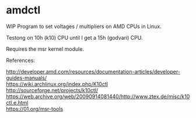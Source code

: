 # amdctl
WIP Program to set voltages / multipliers on AMD CPUs in Linux.

Testong on 10h (k10) CPU until I get a 15h (godvari) CPU.

Requires the msr kernel module.

References: 

http://developer.amd.com/resources/documentation-articles/developer-guides-manuals/  
https://wiki.archlinux.org/index.php/K10ctl  
http://sourceforge.net/projects/k10ctl/  
https://web.archive.org/web/20090914081440/http://www.ztex.de/misc/k10ctl.e.html  
https://01.org/msr-tools
